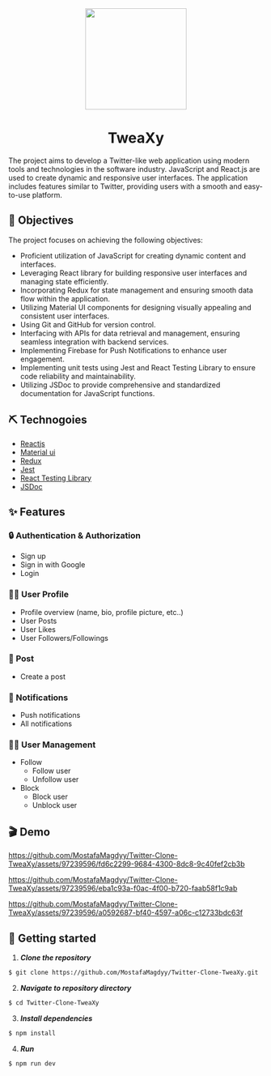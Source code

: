 <div align="center">
<img height="200" src="./assets/logo.ico">
</div>


<h1 align="center" id="title">TweaXy</h1>

<p id="description">The project aims to develop a Twitter-like web application using modern tools and technologies in the software industry. JavaScript and React.js are used to create dynamic and responsive user interfaces. The application includes features similar to Twitter, providing users with a smooth and easy-to-use platform.</p>


## 🎯 Objectives

The project focuses on achieving the following objectives:

- Proficient utilization of JavaScript for creating dynamic content and interfaces.
- Leveraging React library for building responsive user interfaces and managing state efficiently.
- Incorporating Redux for state management and ensuring smooth data flow within the application.
- Utilizing Material UI components for designing visually appealing and consistent user interfaces.
- Using Git and GitHub for version control.
- Interfacing with APIs for data retrieval and management, ensuring seamless integration with backend services.
- Implementing Firebase for Push Notifications to enhance user engagement.
- Implementing unit tests using Jest and React Testing Library to ensure code reliability and maintainability.
- Utilizing JSDoc to provide comprehensive and standardized documentation for JavaScript functions.



## ⛏️ Technogoies 

- [Reactjs](https://reactjs.org/)
- [Material ui](https://mui.com/material-ui)
- [Redux](https://redux.js.org/)
- [Jest](https://jestjs.io)
- [React Testing Library](https://testing-library.com/)
- [JSDoc](https://jsdoc.app)

## ✨ Features

### 🔒 Authentication & Authorization
- Sign up
- Sign in with Google
- Login
### 🙍‍♂️ User Profile
- Profile overview (name, bio, profile picture, etc..)
- User Posts
- User Likes
- User Followers/Followings
### 📰 Post
- Create a post
### 🔔 Notifications
- Push notifications
- All notifications

### 🧑‍💼 User Management
- Follow
  - Follow user
  - Unfollow user
- Block
  - Block user
  - Unblock user

##  🎬 Demo

https://github.com/MostafaMagdyy/Twitter-Clone-TweaXy/assets/97239596/fd6c2299-9684-4300-8dc8-9c40fef2cb3b


https://github.com/MostafaMagdyy/Twitter-Clone-TweaXy/assets/97239596/eba1c93a-f0ac-4f00-b720-faab58f1c9ab


https://github.com/MostafaMagdyy/Twitter-Clone-TweaXy/assets/97239596/a0592687-bf40-4597-a06c-c12733bdc63f


## 🚀 Getting started 

1. **_Clone the repository_**

```sh
$ git clone https://github.com/MostafaMagdyy/Twitter-Clone-TweaXy.git
```
2. **_Navigate to repository directory_**

```sh
$ cd Twitter-Clone-TweaXy
```
3. **_Install dependencies_**
```sh
$ npm install
```
4. **_Run_**

```sh
$ npm run dev
```


</table>

